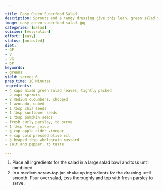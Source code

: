 ```yaml
---

title: Easy Green Superfood Salad
description: Sprouts and a tangy dressing give this lean, green salad texture and bite.
image: easy-green-superfood-salad.jpg
categories: [salad]
cuisine: [Australian]
effort: [easy]
status: [untested]
diet:
- GF
- V
- VG
- DF
keywords:
- greens
yield: serves 6
prep_time: 10 Minutes
ingredients:
- 4 cups mixed green salad leaves, tightly packed
- 2 cups sprouts
- 2 medium cucumbers, chopped
- 1 avocado, cubed
- 1 tbsp chia seeds
- 1 tbsp sunflower seeds
- 1 tbsp pumpkin seeds
- fresh curly parsley, to serve
- 1 tbsp lemon juice
- ⅛ cup apple cider vinegar
- ¼ cup cold pressed olive oil
- ½ heaped tbsp wholegrain mustard
- salt and pepper, to taste

---
```


1. Place all ingredients for the salad in a large salad bowl and toss until combined.
2. In a medium screw-top jar, shake up ingredients for the dressing until smooth. Pour over salad, toss thoroughly and top with fresh parsley to serve.
